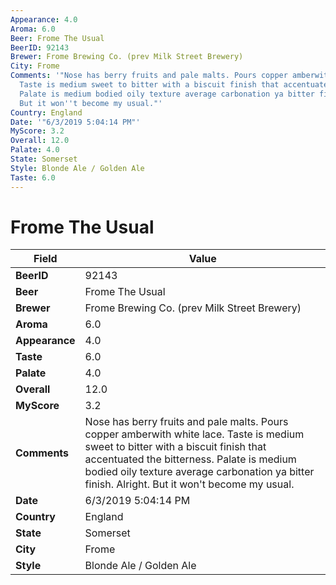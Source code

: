 ```yaml
---
Appearance: 4.0
Aroma: 6.0
Beer: Frome The Usual
BeerID: 92143
Brewer: Frome Brewing Co. (prev Milk Street Brewery)
City: Frome
Comments: '"Nose has berry fruits and pale malts. Pours copper amberwith white lace.
  Taste is medium sweet to bitter with a biscuit finish that accentuated the bitterness.
  Palate is medium bodied oily texture average carbonation ya bitter finish.  Alright.
  But it won''t become my usual."'
Country: England
Date: '"6/3/2019 5:04:14 PM"'
MyScore: 3.2
Overall: 12.0
Palate: 4.0
State: Somerset
Style: Blonde Ale / Golden Ale
Taste: 6.0
---
```


# Frome The Usual

| Field         | Value |
|---------------|-------|
| **BeerID** | 92143 |
| **Beer** | Frome The Usual |
| **Brewer** | Frome Brewing Co. (prev Milk Street Brewery) |
| **Aroma** | 6.0 |
| **Appearance** | 4.0 |
| **Taste** | 6.0 |
| **Palate** | 4.0 |
| **Overall** | 12.0 |
| **MyScore** | 3.2 |
| **Comments** | Nose has berry fruits and pale malts. Pours copper amberwith white lace. Taste is medium sweet to bitter with a biscuit finish that accentuated the bitterness. Palate is medium bodied oily texture average carbonation ya bitter finish.  Alright. But it won't become my usual. |
| **Date** | 6/3/2019 5:04:14 PM |
| **Country** | England |
| **State** | Somerset |
| **City** | Frome |
| **Style** | Blonde Ale / Golden Ale |
